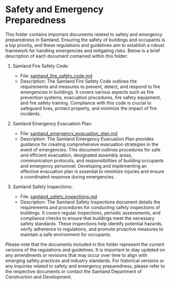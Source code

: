 # Safety and Emergency Preparedness

This folder contains important documents related to safety and emergency preparedness in Samland. Ensuring the safety of buildings and occupants is a top priority, and these regulations and guidelines aim to establish a robust framework for handling emergencies and mitigating risks. Below is a brief description of each document contained within this folder:

1. Samland Fire Safety Code:
   - File: [samland_fire_safety_code.md](./samland_fire_safety_code.md)
   - Description: The Samland Fire Safety Code outlines the requirements and measures to prevent, detect, and respond to fire emergencies in buildings. It covers various aspects such as fire prevention systems, evacuation procedures, fire safety equipment, and fire safety training. Compliance with this code is crucial to safeguard lives, protect property, and minimize the impact of fire incidents.

2. Samland Emergency Evacuation Plan:
   - File: [samland_emergency_evacuation_plan.md](./samland_emergency_evacuation_plan.md)
   - Description: The Samland Emergency Evacuation Plan provides guidance for creating comprehensive evacuation strategies in the event of emergencies. This document outlines procedures for safe and efficient evacuation, designated assembly areas, communication protocols, and responsibilities of building occupants and emergency personnel. Developing and implementing an effective evacuation plan is essential to minimize injuries and ensure a coordinated response during emergencies.

3. Samland Safety Inspections:
   - File: [samland_safety_inspections.md](./samland_safety_inspections.md)
   - Description: The Samland Safety Inspections document details the requirements and procedures for conducting safety inspections of buildings. It covers regular inspections, periodic assessments, and compliance checks to ensure that buildings meet the necessary safety standards. These inspections help identify potential hazards, verify adherence to regulations, and promote proactive measures to maintain a safe environment for occupants.

Please note that the documents included in this folder represent the current versions of the regulations and guidelines. It is important to stay updated on any amendments or revisions that may occur over time to align with emerging safety practices and industry standards. For historical versions or any inquiries related to safety and emergency preparedness, please refer to the respective documents or contact the Samland Department of Construction and Development.